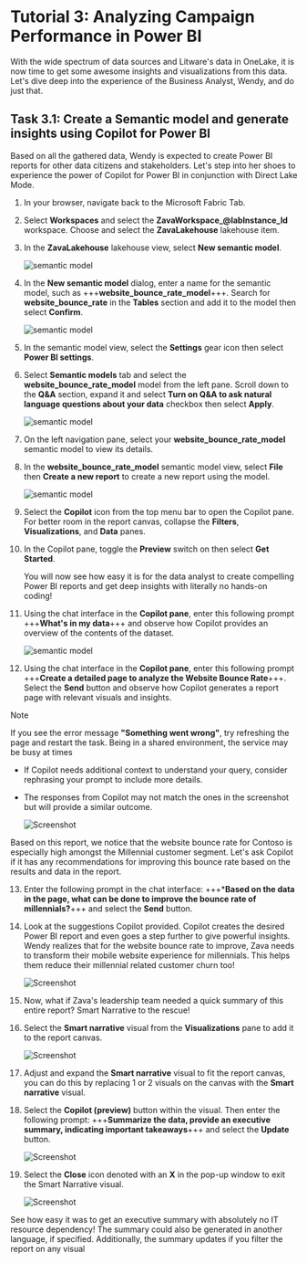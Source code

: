 # Tutorial 3: Analyzing Campaign Performance in Power BI

With the wide spectrum of data sources and Litware's data in OneLake, it is now time to get some awesome insights and visualizations from this data. Let's dive deep into the experience of the Business Analyst, Wendy, and do just that.

## Task 3.1: Create a Semantic model and generate insights using Copilot for Power BI

Based on all the gathered data, Wendy is expected to create Power BI reports for other data citizens and stakeholders. Let's step into her shoes to experience the power of Copilot for Power BI in conjunction with Direct Lake Mode.

1. In your browser, navigate back to the Microsoft Fabric Tab.

2. Select **Workspaces** and select the **ZavaWorkspace_@labInstance_Id** workspace. Choose and select the **ZavaLakehouse** lakehouse item.

3. In the **ZavaLakehouse** lakehouse view, select **New semantic model**.

    ![semantic model](/lab/media/new-semantic-model.png)

4. In the **New semantic model** dialog, enter a name for the semantic model, such as +++**website_bounce_rate_model**+++. Search for **website_bounce_rate** in the **Tables** section and add it to the model then select **Confirm**.

    ![semantic model](/lab/media/website-bounce-rate-model.png)

5. In the semantic model view, select the **Settings** gear icon then select **Power BI settings**.

6. Select **Semantic models** tab and select the **website_bounce_rate_model** model from the left pane. Scroll down to the **Q&A** section, expand it and select **Turn on Q&A to ask natural language questions about your data** checkbox then select **Apply**.

    ![semantic model](/lab/media/website-bounce-rate-model-qa.png)

7. On the left navigation pane, select your **website_bounce_rate_model** semantic model to view its details. 

8. In the **website_bounce_rate_model** semantic model view, select **File** then **Create a new report** to create a new report using the model.

    ![semantic model](/lab/media/website-bounce-rate-model-report.png)

9. Select the **Copilot** icon from the top menu bar to open the Copilot pane. For better room in the report canvas, collapse the **Filters**, **Visualizations**, and **Data** panes.

10. In the Copilot pane, toggle the **Preview** switch on then select **Get Started**.

    You will now see how easy it is for the data analyst to create compelling Power BI reports and get deep insights with literally no hands-on coding!

11. Using the chat interface in the **Copilot pane**, enter this following prompt +++**What's in my data**+++ and observe how Copilot provides an overview of the contents of the dataset.

    ![semantic model](/lab/media/whats-in-my-data.png)

12. Using the chat interface in the **Copilot pane**, enter this following prompt +++**Create a detailed page to analyze the Website Bounce Rate**+++. Select the **Send** button and observe how Copilot generates a report page with relevant visuals and insights.

> [!NOTE]
> If you see the error message **"Something went wrong"**, try refreshing the page and restart the task. Being in a shared environment, the service may be busy at times
- If Copilot needs additional context to understand your query, consider rephrasing your prompt to include more details.
- The responses from Copilot may not match the ones in the screenshot but will provide a similar outcome.

    ![Screenshot](/lab/media/copilot-report.png)

Based on this report, we notice that the website bounce rate for Contoso is especially high amongst the
Millennial customer segment. Let's ask Copilot if it has any recommendations for improving this bounce
rate based on the results and data in the report.

13. Enter the following prompt in the chat interface: +++***Based on the data in the page, what can be done to improve the bounce rate of millennials?**+++ and select the **Send** button.

14. Look at the suggestions Copilot provided. Copilot creates the desired Power BI report and even
goes a step further to give powerful insights. Wendy realizes that for the website bounce rate to
improve, Zava needs to transform their mobile website experience for millennials. This helps
them reduce their millennial related customer churn too!

    ![Screenshot](/lab/media/copilot-suggestions.png)

15. Now, what if Zava's leadership team needed a quick summary of this entire report? Smart Narrative to the rescue!

16. Select the **Smart narrative** visual from the **Visualizations** pane to add it to the report canvas.

    ![Screenshot](/lab/media/smart-narrative.png)

17. Adjust and expand the **Smart narrative** visual to fit the report canvas, you can do this by replacing 1 or 2 visuals on the canvas with the **Smart narrative** visual.

18. Select the **Copilot (preview)** button within the visual. Then enter the following prompt: +++**Summarize the data, provide an executive summary, indicating important takeaways**+++ and select the **Update** button.

    ![Screenshot](/lab/media/smart-narrative-update.png)

19. Select the **Close** icon denoted with an **X** in the pop-up window to exit the Smart Narrative visual.

    ![Screenshot](/lab/media/smart-narrative-close.png)

See how easy it was to get an executive summary with absolutely no IT resource dependency!
The summary could also be generated in another language, if specified. Additionally, the summary
updates if you filter the report on any visual
